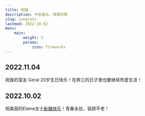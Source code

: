 ```yaml
---
title: 祝福
description: 平安喜乐，得偿所愿
slug: congrats
lastmod: 2022-10-02
menu:
    main:
        weight: 5
        params: 
            icon: fireworks
---
```


## 2022.11.04

祝我的室友 Geral 20岁生日快乐！在奔三的日子里也要继续热爱生活！

## 2022.10.02

祝美丽的Elaine女士[新婚快乐](https://congrats-to-elaine.sun-tree.ink/ "希望你喜欢! :)")！青春永驻，容颜不老！
